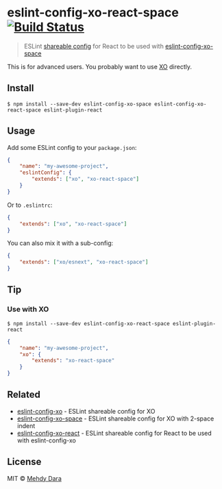 # eslint-config-xo-react-space [![Build Status](https://travis-ci.org/zckrs/eslint-config-xo-react-space.svg?branch=master)](https://travis-ci.org/zckrs/eslint-config-xo-react-space)

> ESLint [shareable config](http://eslint.org/docs/developer-guide/shareable-configs.html) for React to be used with [eslint-config-xo-space](https://github.com/sindresorhus/eslint-config-xo-space)

This is for advanced users. You probably want to use [XO](https://github.com/sindresorhus/xo) directly.


## Install

```
$ npm install --save-dev eslint-config-xo-space eslint-config-xo-react-space eslint-plugin-react
```


## Usage

Add some ESLint config to your `package.json`:

```json
{
	"name": "my-awesome-project",
	"eslintConfig": {
		"extends": ["xo", "xo-react-space"]
	}
}
```

Or to `.eslintrc`:

```json
{
	"extends": ["xo", "xo-react-space"]
}
```

You can also mix it with a sub-config:

```json
{
	"extends": ["xo/esnext", "xo-react-space"]
}
```


## Tip

### Use with XO

```
$ npm install --save-dev eslint-config-xo-react-space eslint-plugin-react
```

```json
{
	"name": "my-awesome-project",
	"xo": {
		"extends": "xo-react-space"
	}
}
```


## Related

- [eslint-config-xo](https://github.com/sindresorhus/eslint-config-xo) - ESLint shareable config for XO
- [eslint-config-xo-space](https://github.com/sindresorhus/eslint-config-xo-space) - ESLint shareable config for XO with 2-space indent
- [eslint-config-xo-react](https://github.com/sindresorhus/eslint-config-xo-react) - ESLint shareable config for React to be used with eslint-config-xo


## License

MIT © [Mehdy Dara](http://eleven-labs.com)
